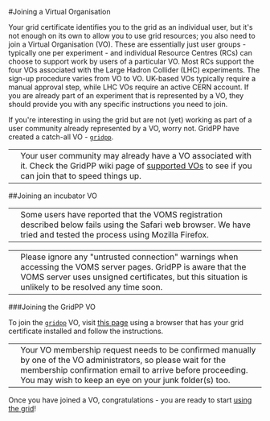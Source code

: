 #Joining a Virtual Organisation

Your grid certificate identifies you to the grid as an individual user,
but it's not enough on its own to allow you to use grid resources;
you also need to join a Virtual Organisation (VO).
These are essentially just user groups - typically one per experiment -
and individual Resource Centres (RCs) can choose to support
work by users of a particular VO.
Most RCs support the four VOs associated with the
Large Hadron Collider (LHC) experiments.
The sign-up procedure varies from VO to VO.
UK-based VOs typically require a manual approval step,
while LHC VOs require an active CERN
account. If you are already part of an experiment that is
represented by a VO, they should provide you with any specific
instructions you need to join.

If you're interesting in using the grid but are not (yet) working as part of
a user community already represented by a VO, worry not.
GridPP have created a catch-all VO - [`gridpp`](https://voms.gridpp.ac.uk:8443/voms/gridpp/).

<table>
<tr>
<td align='center'><i class="fa fa-lightbulb-o" style='font-size:3em'></i></td>
<td>
Your user community may already have a VO associated
with it. Check the GridPP wiki page of
<a href='https://www.gridpp.ac.uk/wiki/GridPP_approved_VOs' target='_blank'>supported VOs</a>
to see if you can join that to speed things up.
</td>
</tr>
</table>

##Joining an incubator VO

<table>
<tr>
<td align='center'><i class="fa fa-lightbulb-o" style='font-size:3em'></i></td>
<td>
Some users have reported that the VOMS registration
described below fails
using the Safari web browser. We have tried and tested the process
using Mozilla Firefox.
</td>
</tr>
</table>

<table>
<tr>
<td align='center'><i class="fa fa-lightbulb-o" style='font-size:3em'></i></td>
<td>
Please ignore any "untrusted connection" warnings when
accessing the VOMS server pages. GridPP is aware that the
VOMS server uses unsigned certificates, but this situation is
unlikely to be resolved any time soon. 
</td>
</tr>
</table>

###Joining the GridPP VO

To join the
[`gridpp`](https://voms.gridpp.ac.uk:8443/voms/gridpp) VO, visit
[this page](https://voms.gridpp.ac.uk:8443/voms/gridpp/register/start.action)
using a browser that has your grid certificate installed
and follow the instructions.


<table>
<tr>
<td align='center'><i class="fa fa-lightbulb-o" style='font-size:3em'></i></td>
<td>
Your VO membership request needs to be confirmed
manually by one of the VO administrators, so please wait
for the membership confirmation email to arrive before
proceeding. You may wish to keep an eye on your junk
folder(s) too.
</td>
</tr>
</table>

Once you have joined a VO, congratulations - you are ready to start
[using the grid](dirac-first-steps.html)!
